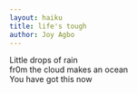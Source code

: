 ```yaml
---
layout: haiku
title: life's tough
author: Joy Agbo
---
```


Little drops of rain <br>
fr0m the cloud makes an ocean<br>
You have got this now<br>
